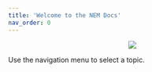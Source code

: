 ```yaml
---
title: 'Welcome to the NEM Docs'
nav_order: 0
---
```


<p style="text-align: center;">
<img src="/assets/images/Hero_Image2%201.jpg" />
</p>

Use the navigation menu to select a topic.
